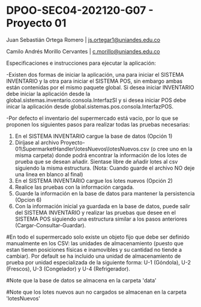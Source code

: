 # DPOO-SEC04-202120-G07 - Proyecto 01

Juan Sebastián Ortega Romero | js.ortegar1@uniandes.edu.co 

Camilo Andrés Morillo Cervantes | c.morillo@uniandes.edu.co

Especificaciones e instrucciones para ejecutar la aplicación: 

-Existen dos formas de iniciar la aplicación, una para iniciar el SISTEMA INVENTARIO y la otra para iniciar el SISTEMA POS, sin embargo ambas están contenidas por el mismo paquete global. Si desea iniciar INVENTARIO debe iniciar la aplicación desde la  global.sistemas.inventario.consola.InterfazSI y si desea iniciar POS debe inicar la aplicación desde global.sistemas.pos.consola.InterfazPOS.

-Por defecto el inventario del supermercado está vacio, por lo que se proponen los siguientes pasos para realizar todas las pruebas necesarias:
  1) En el SISTEMA INVENTARIO cargue la base de datos (Opción 1)
  2) Diríjase al archivo Proyecto-01\SupermarketHandler\lotesNuevos\lotesNuevos.csv (o cree uno en la misma carpeta) donde podrá encontrar la información de los lotes de prueba que se desean añadir. Sientase libre de añadir lotes al csv siguiendo la misma estructura. (Nota: Cuando guarde el archivo NO deje una linea en blanco al final)
  3) En el SISTEMA INVENTARIO cargue los lotes nuevos (Opción 2)
  4) Realice las pruebas con la información cargada.
  5) Guarde la información en la base de datos para mantener la persistencia (Opcion 6)
  6) Con la información inicial ya guardada en la base de datos, puede salir del SISTEMA INVENTARIO y realizar las pruebas que desee en el SISTEMA POS siguiendo una estructura similar a los pasos anteriores (Cargar-Consultar-Guardar). 

#En todo el supermercado solo existe un objeto fijo que debe ser definido manualmente en los CSV: las unidades de almacenamiento (puesto que estan tienen posiciones físicas e inamovibles y su cantidad no tiende a cambiar). Por default se ha incluido una unidad de almacenamiento de prueba por unidad especializada de la siguiente forma: U-1 (Góndola), U-2 (Frescos), U-3 (Congelador) y U-4 (Refrigerador).

#Note que la base de datos se almacena en la carpeta 'data'

#Note que los lotes nuevos aun no cargados se almacenan en la carpeta 'lotesNuevos'
